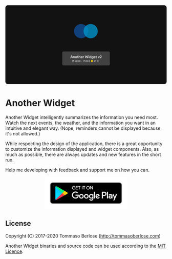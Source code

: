 
<img src="hero.png"/>

Another Widget
========

Another Widget intelligently summarizes the information you need most.
Watch the next events, the weather, and the information you want in an intuitive and elegant way. (Nope, reminders cannot be displayed because it's not allowed.)

While respecting the design of the application, there is a great opportunity to customize the information displayed and widget components.
Also, as much as possible, there are always updates and new features in the short run.

Help me developing with feedback and support me on how you can.
<div style="text-align:center"><a href="https://play.google.com/store/apps/details?id=com.tommasoberlose.anotherwidget" target="_blank"><img src="google-play-badge.png" height="100" /></a></div>

License
-------
Copyright (C) 2017-2020 Tommaso Berlose (http://tommasoberlose.com)

Another Widget binaries and source code can be used according to the [MIT Licence](LICENSE).
